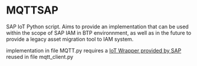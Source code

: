 # MQTTSAP
SAP IoT Python script. Aims to provide an implementation that can be used within the scope of SAP IAM in BTP environnment, as well as in the future to provide a legacy asset migration tool to IAM system.

implementation in file MQTT.py requires a [IoT Wrapper provided by SAP][1] reused in file mqtt_client.py 

[1]: https://github.com/SAP-archive/iot-services-sdk


